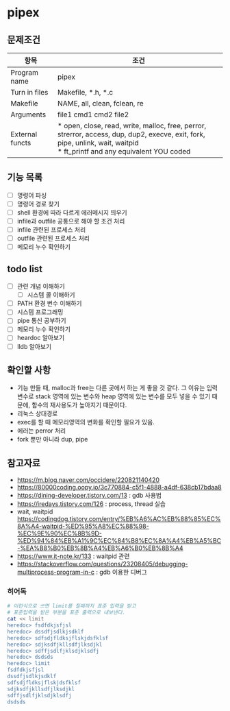 # pipex
## 문제조건
|항목|조건|
|------|---|
|Program name|pipex|
|Turn in files|Makefile, *.h, *.c|
|Makefile|NAME, all, clean, fclean, re|
|Arguments|file1 cmd1 cmd2 file2|
|External functs|* open, close, read, write, malloc, free, perror, strerror, access, dup, dup2, execve, exit, fork, pipe, unlink, wait, waitpid <br> * ft_printf and any equivalent YOU coded

## 기능 목록
- [ ] 명령어 파싱
- [ ] 명령어 경로 찾기
- [ ] shell 환경에 따라 다르게 에러메시지 띄우기
- [ ] infile과 outfile 공통으로 해야 할 조건 처리
- [ ] infile 관련된 프로세스 처리
- [ ] outfile 관련된 프로세스 처리
- [ ] 메모리 누수 확인하기
## todo list
- [ ] 관련 개념 이해하기
    - [ ] 시스템 콜 이해하기
- [ ] PATH 환경 변수 이해하기
- [ ] 시스템 프로그래밍
- [ ] pipe 통신 공부하기
- [ ] 메모리 누수 확인하기
- [ ] heardoc 알아보기
- [ ] lldb 알아보기
## 확인할 사항
- 기능 만들 때, malloc과 free는 다른 곳에서 하는 게 좋을 것 같다.
    그 이유는 입력 변수로 stack 영역에 있는 변수와 heap 영역에 있는 변수를 모두 넣을 수 있기 때문에, 함수의 재사용도가 높아지기 때문이다.
- 리눅스 상대경로
- exec를 할 때 메모리영역의 변화를 확인할 필요가 있음.
- 에러는 perror 처리
- fork 뿐만 아니라 dup, pipe
## 참고자료
- https://m.blog.naver.com/occidere/220821140420
- https://80000coding.oopy.io/3c770884-c5f1-4888-a4df-638cb17bdaa8
- https://dining-developer.tistory.com/13 : gdb 사용법
- https://iredays.tistory.com/126 : process, thread 실습
- wait, waitpid https://codingdog.tistory.com/entry/%EB%A6%AC%EB%88%85%EC%8A%A4-waitpid-%ED%95%A8%EC%88%98-%EC%9E%90%EC%8B%9D-%ED%94%84%EB%A1%9C%EC%84%B8%EC%8A%A4%EB%A5%BC-%EA%B8%B0%EB%8B%A4%EB%A6%B0%EB%8B%A4
- https://www.it-note.kr/133 : waitpid 관련
- https://stackoverflow.com/questions/23208405/debugging-multiprocess-program-in-c : gdb 이용한 디버그

### 히어독
```sh
# 이런식으로 쓰면 limit를 칠때까지 표준 입력을 받고
# 표준입력을 받은 부분을 표준 출력으로 내보낸다.
cat << limit
heredoc> fsdfdkjsfjsl
heredoc> dssdfjsdlkjsdklf
heredoc> sdfsdjfldksjflskjdsfklsf
heredoc> sdjksdfjkllsdfjlksdjkl
heredoc> sdffjsdlfjklsdjklsdfj
heredoc> dsdsds
heredoc> limit 
fsdfdkjsfjsl
dssdfjsdlkjsdklf
sdfsdjfldksjflskjdsfklsf
sdjksdfjkllsdfjlksdjkl
sdffjsdlfjklsdjklsdfj
dsdsds
```
